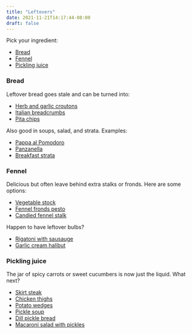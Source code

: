 ```yaml
---
title: "Leftovers"
date: 2021-11-21T14:17:44-08:00
draft: false
---
```


Pick your ingredient:
- [Bread](#bread)
- [Fennel](#fennel)
- [Pickling juice](#pickling-juice)

### Bread

Leftover bread goes stale and can be turned into:
- [Herb and garlic croutons](https://foodlove.com/baked-herb-garlic-croutons/)
- [Italian breadcrumbs](https://www.fivehearthome.com/homamde-italian-breadcrumbs/)
- [Pita chips](https://www.joyfulhealthyeats.com/homemade-baked-pita-chips/)

Also good in soups, salad, and strata. Examples:
- [Pappa al Pomodoro](https://www.seriouseats.com/tuscan-tomato-bread-soup-pappa-al-pomodoro-recipe)
- [Panzanella](https://www.foodnetwork.com/recipes/ina-garten/panzanella-recipe-1944317)
- [Breakfast strata](https://www.allrecipes.com/recipe/229312/breakfast-strata/)

### Fennel
Delicious but often leave behind extra stalks or fronds. Here are some options:
- [Vegetable stock](https://www.thekitchn.com/how-to-make-vegetable-stock-cooking-lessons-from-the-kitchn-136725)
- [Fennel fronds pesto](https://holycowvegan.net/fennel-fronds-pesto/)
- [Candied fennel stalk](https://www.washingtonpost.com/recipes/candied-fennel-stalk-and-fennel-syrup/13611/)

Happen to have leftover bulbs?
- [Rigatoni with sausauge](https://www.foodnetwork.com/recipes/ina-garten/rigatoni-with-sausage-and-fennel-3753750)
- [Garlic cream halibut](https://www.epicurious.com/recipes/food/views/slow-cooked-halibut-with-garlic-cream-and-fennel)

### Pickling juice

The jar of spicy carrots or sweet cucumbers is now just the liquid. What next?

- [Skirt steak](https://jesspryles.com/picklebrineskirt/)
- [Chicken thighs](https://www.mydeliciousmeals.com/recipe/pickle-juice-marinated-chicken-thighs)
- [Potato wedges](https://www.withpeanutbutterontop.com/roasted-dill-pickle-potato-wedges/)
- [Pickle soup](http://fullasagoog.blogspot.com/2004/09/mmm-pickle-soup.html)
- [Dill pickle bread](https://whatscookingamerica.net/bread/dillpickle.htm)
- [Macaroni salad with pickles](https://www.allrecipes.com/recipe/14211/macaroni-salad-with-pickles/)